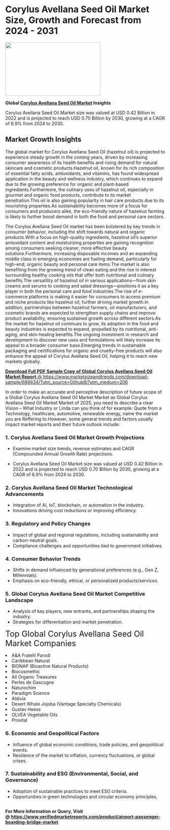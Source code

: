 <H1>Corylus Avellana Seed Oil Market Size, Growth and Forecast from 2024 - 2031</H1><img class="aligncenter size-medium wp-image-584254" src="https://thirdeyenews.in/wp-content/uploads/2024/09/Global-Market-Research-300x168.jpeg" alt="" width="300" height="168" /><p><strong>Global&nbsp;<a href="https://www.marketsizeandtrends.com/download-sample/686634/?utm_source=Github8j?utm_medium=206">Corylus Avellana Seed Oil Market</a> Insights</strong></p><p>Corylus Avellana Seed Oil Market size was valued at USD 0.42 Billion in 2022 and is projected to reach USD 0.70 Billion by 2030, growing at a CAGR of 6.9% from 2024 to 2030.</p><p><h2>Market Growth Insights</h2> <p>The global market for Corylus Avellana Seed Oil (hazelnut oil) is projected to experience steady growth in the coming years, driven by increasing consumer awareness of its health benefits and rising demand for natural skincare and cosmetic products.Hazelnut oil, known for its rich composition of essential fatty acids, antioxidants, and vitamins, has found widespread application in the beauty and wellness industry, which continues to expand due to the growing preference for organic and plant-based ingredients.Furthermore, the culinary uses of hazelnut oil, especially in gourmet and organic food products, contribute to its market penetration.This oil is also gaining popularity in hair care products due to its nourishing properties.As sustainability becomes more of a focus for consumers and producers alike, the eco-friendly nature of hazelnut farming is likely to further boost demand in both the food and personal care sectors.</p> <p><a href="#"></a></p> <p>The Corylus Avellana Seed Oil market has been bolstered by key trends in consumer behavior, including the shift towards natural and organic products.With a focus on high-quality ingredients, hazelnut oil’s superior antioxidant content and moisturizing properties are gaining recognition among consumers seeking cleaner, more effective beauty solutions.Furthermore, increasing disposable incomes and an expanding middle class in emerging economies are fueling demand, particularly for high-end, organic beauty and personal care items.The market is also benefiting from the growing trend of clean eating and the rise in interest surrounding healthy cooking oils that offer both nutritional and culinary benefits.The versatility of hazelnut oil in various applications—from skin creams and serums to cooking and salad dressings—positions it as a key player in both the personal care and food industries.The rise of e-commerce platforms is making it easier for consumers to access premium and niche products like hazelnut oil, further driving market growth.In addition, partnerships between hazelnut farmers, oil manufacturers, and cosmetic brands are expected to strengthen supply chains and improve product availability, ensuring sustained growth across different sectors.As the market for hazelnut oil continues to grow, its adoption in the food and beauty industries is expected to expand, propelled by its nutritional, anti-aging, and skin-healing benefits.The ongoing investment in research and development to discover new uses and formulations will likely increase its appeal to a broader consumer base.Emerging trends in sustainable packaging and certifications for organic and cruelty-free products will also enhance the appeal of Corylus Avellana Seed Oil, helping it to reach new markets globally.</p> <p><a href="#"></p><p><span class=""><strong>Download Full PDF Sample Copy of Global Corylus Avellana Seed Oil Market Report</strong> @ <a href="https://www.marketsizeandtrends.com/download-sample/686634/?utm_source=Github8j?utm_medium=206" target="_blank">https://www.marketsizeandtrends.com/download-sample/686634/?utm_source=Github8j?utm_medium=206</a></span></p><p>In order to make an accurate and perceptive description of future scope of a Global&nbsp;Corylus Avellana Seed Oil Market Market as Global&nbsp;Corylus Avellana Seed Oil Market Market of 2025, you need to describe a clear Vision &ndash; What Industry or Linda can you think of for example: Quote from a Technology, healthcare, automotive, renewable energy, name the market you are Reffering to.However, some general trends and factors usually impact market reports and their future outlook include:</p><h3>1.&nbsp;<strong>Corylus Avellana Seed Oil Market Growth Projections</strong></h3><ul><li>Examine market size trends, revenue estimates and CAGR (Compounded Annual Growth Rate) projections.</li><li><p>Corylus Avellana Seed Oil Market size was valued at USD 0.42 Billion in 2022 and is projected to reach USD 0.70 Billion by 2030, growing at a CAGR of 6.9% from 2024 to 2030.</p></li></ul><h3>2.&nbsp;<strong>Corylus Avellana Seed Oil Market Technological Advancements</strong></h3><ul><li>Integration of AI, IoT, blockchain, or automation in the industry.</li><li>Innovations driving cost reductions or improving efficiency.</li></ul><h3>3.&nbsp;<strong>Regulatory and Policy Changes</strong></h3><ul><li>Impact of global and regional regulations, including sustainability and carbon-neutral goals.</li><li>Compliance challenges and opportunities tied to government initiatives.</li></ul><h3>4.&nbsp;<strong>Consumer Behavior Trends</strong></h3><ul><li>Shifts in demand influenced by generational preferences (e.g., Gen Z, Millennials).</li><li>Emphasis on eco-friendly, ethical, or personalized products/services.</li></ul><h3>5.&nbsp;<strong>Global Corylus Avellana Seed Oil Market Competitive Landscape</strong></h3><ul><li>Analysis of key players, new entrants, and partnerships shaping the industry.</li><li>Strategies for differentiation and market penetration.</li></ul><p data-pm-slice="1 1 []"><span style="color: inherit; font-family: inherit; font-size: 25px;">Top Global Corylus Avellana Seed Oil Market Companies</span></p><div class="" data-test-id=""><p><li>A&A Fratelli Parodi</li><li> Caribbean Natural</li><li> BIONAP (Bioactive Natural Products)</li><li> Biocosmethic</li><li> All Organic Treasures</li><li> Perles de Gascogne</li><li> Naturochim</li><li> Paradigm Science</li><li> Aldivia</li><li> Desert Whale Jojoba (Vantage Specialty Chemicals)</li><li> Gustav Heess</li><li> OLVEA Vegetable Oils</li><li> Provital</li></p></div><h3>6.&nbsp;<strong>Economic and Geopolitical Factors</strong></h3><ul><li>Influence of global economic conditions, trade policies, and geopolitical events.</li><li>Resilience of the market to inflation, currency fluctuations, or global crises.</li></ul><h3>7.&nbsp;<strong>Sustainability and ESG (Environmental, Social, and Governance)</strong></h3><ul><li>Adoption of sustainable practices to meet ESG criteria.</li><li>Opportunities in green technologies and circular economy principles.</li></ul><h2><strong style="font-size: 14px;">For More Information or Query, Visit @&nbsp;</strong><a style="background-color: #ffffff; font-size: 14px;" href="https://www.marketsizeandtrends.com/report/corylus-avellana-seed-oil-market/" target="_blank">https://www.verifiedmarketreports.com/product/airport-passenger-boarding-bridge-market</a></h2>